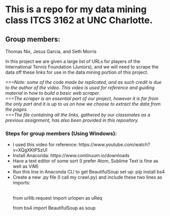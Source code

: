 <h1>This is a repo for my data mining class ITCS 3162 at UNC Charlotte.</h1>

<h2><strong>Group members:</strong></h2> Thomas Nix, Jesus Garcia, and Seth Morris

In this project we are given a large list of URLs for players of the International Tennis Foundation (Juniors),
and we will need to scrape the data off these links for use in the data mining portion of this project.

<em>===Note: some of the code made be replicated, and as such credit is due to the author of the video. This video is used for reference and guiding material in how to build a basic web scraper. <br/>
===The scraper is an essential part of our project, however it is far from the only part and it is up to us on how we choose to extract the data from the pages. <br/>
===The file containing all the links, gathered by our classmates as a previous assignment, has also been provided in this repository.</em> <br/>

<h3>Steps for group members (Using Windows):</h3>
<ul>

<li>I used this video for reference: https://www.youtube.com/watch?v=XQgXKtPSzUI </li>

<li>Install Anaconda: https://www.continuum.io/downloads </li>

<li>Have a text editor of some sort (I prefer Atom, Sublime Text is fine as well as ViM) </li>

<li>Run this line in Anaconda CLI to get BeautifulSoup set up: pip install bs4 </li>

<li> Create a new .py file (I call my crawl.py) and include these two lines as imports: <br/> </li>

<br/> from urllib.request import urlopen as uReq <br/>

from bs4 import BeautifulSoup as soup

</ul>
